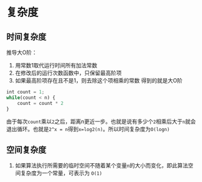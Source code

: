 # 复杂度
## 时间复杂度
推导大O阶：
1. 用常数1取代运行时间所有加法常数
2. 在修改后的运行次数函数中，只保留最高阶项
3. 如果最高阶项存在且不是1，则去除这个项相乘的常数
得到的就是大O阶

```js
int count = 1;
while(count < n) {
    count = count * 2
}
```
由于每次`count`乘以`2`之后，距离n更近一步。也就是说有多少个`2`相乘后大于`n`就会退出循环。也就是`2^x = n`得到`x=log2(n)`。所以时间复杂度为`O(logn)`

## 空间复杂度
1. 如果算法执行所需要的临时空间不随着某个变量`n`的大小而变化，即此算法空间复杂度为一个常量，可表示为 `O(1)`
